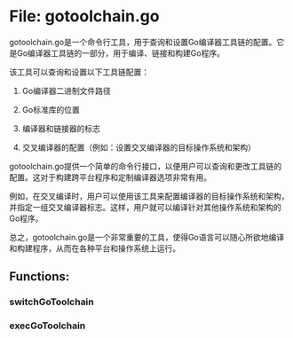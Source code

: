 # File: gotoolchain.go

gotoolchain.go是一个命令行工具，用于查询和设置Go编译器工具链的配置。它是Go编译器工具链的一部分，用于编译、链接和构建Go程序。

该工具可以查询和设置以下工具链配置：

1. Go编译器二进制文件路径

2. Go标准库的位置

3. 编译器和链接器的标志

4. 交叉编译器的配置（例如：设置交叉编译器的目标操作系统和架构）

gotoolchain.go提供一个简单的命令行接口，以便用户可以查询和更改工具链的配置。这对于构建跨平台程序和定制编译器选项非常有用。

例如，在交叉编译时，用户可以使用该工具来配置编译器的目标操作系统和架构，并指定一组交叉编译器标志。这样，用户就可以编译针对其他操作系统和架构的Go程序。

总之，gotoolchain.go是一个非常重要的工具，使得Go语言可以随心所欲地编译和构建程序，从而在各种平台和操作系统上运行。

## Functions:

### switchGoToolchain





### execGoToolchain





